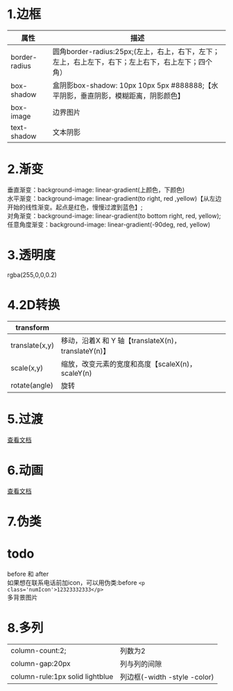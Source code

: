 # 1.边框
|属性|描述|
|--|--|
|border-radius|圆角border-radius:25px;(左上，右上，右下，左下；左上，右上左下，右下；左上右下，右上左下；四个角）|
|box-shadow|盒阴影box-shadow: 10px 10px 5px #888888;【水平阴影，垂直阴影，模糊距离，阴影颜色】|
|box-image|边界图片|
|text-shadow|文本阴影|

# 2.渐变
垂直渐变：background-image: linear-gradient(上颜色，下颜色)  
水平渐变：background-image: linear-gradient(to right, red ,yellow)【从左边开始的线性渐变。起点是红色，慢慢过渡到蓝色】;  
对角渐变：background-image: linear-gradient(to bottom right, red, yellow);
任意角度渐变：background-image: linear-gradient(-90deg, red, yellow)

# 3.透明度
rgba(255,0,0,0.2)

# 4.2D转换
|transform||
|--|--|
|translate(x,y)|移动，沿着X 和 Y 轴【translateX(n)，translateY(n)】|
|scale(x,y)|缩放，改变元素的宽度和高度【scaleX(n)，scaleY(n)|
|rotate(angle)|旋转|

# 5.过渡
<a href='https://www.runoob.com/css3/css3-transitions.html'>查看文档</a>

# 6.动画
<a href='https://www.runoob.com/css3/css3-animations.html'>查看文档</a>

# 7.伪类
# todo
before 和 after  
如果想在联系电话前加icon，可以用伪类:before `<p class='numIcon'>12323332333</p>`  
多背景图片

# 8.多列
|||
|--|--|
|column-count:2;|列数为2|
|column-gap:20px|列与列的间隙|
|column-rule:1px solid lightblue|列边框(-width -style -color)|
